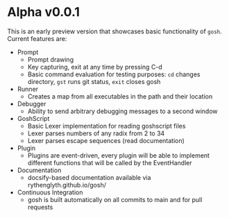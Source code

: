 Alpha v0.0.1
============
This is an early preview version that showcases basic functionality of `gosh`.
Current features are:
 - Prompt
    * Prompt drawing
    * Key capturing, exit at any time by pressing C-d
    * Basic command evaluation for testing purposes: `cd` changes directory, `gst` runs git status, `exit` closes gosh
 - Runner
    * Creates a map from all executables in the path and their location
 - Debugger
    * Ability to send arbitrary debugging messages to a second window
 - GoshScript
    * Basic Lexer implementation for reading goshscript files
    * Lexer parses numbers of any radix from 2 to 34
    * Lexer parses escape sequences (read documentation)
 - Plugin
    * Plugins are event-driven, every plugin will be able to implement different functions that will be called by the EventHandler
 - Documentation
    * docsify-based documentation available via rythenglyth.github.io/gosh/
 - Continuous Integration
    * gosh is built automatically on all commits to main and for pull requests